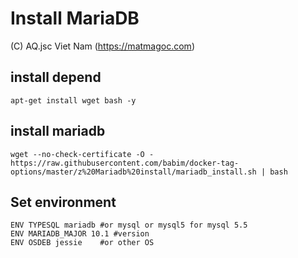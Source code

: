 # Install MariaDB
(C) AQ.jsc Viet Nam (https://matmagoc.com)

## install depend
`apt-get install wget bash -y`

## install mariadb
`wget --no-check-certificate -O - https://raw.githubusercontent.com/babim/docker-tag-options/master/z%20Mariadb%20install/mariadb_install.sh | bash`

## Set environment
```
ENV TYPESQL mariadb #or mysql or mysql5 for mysql 5.5
ENV MARIADB_MAJOR 10.1 #version
ENV OSDEB jessie	#or other OS
```
